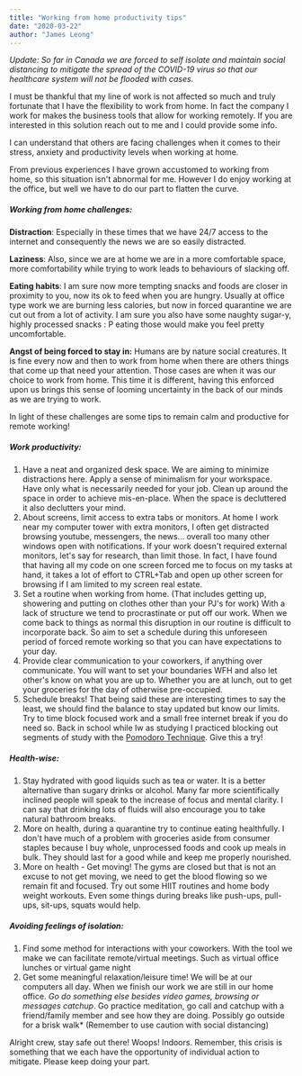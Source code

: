 ```yaml
---
title: "Working from home productivity tips"
date: "2020-03-22"
author: "James Leong"
---
```


_Update: So far in Canada we are forced to self isolate and maintain social distancing to mitigate the spread of the COVID-19 virus so that our healthcare system will not be flooded with cases._

I must be thankful that my line of work is not affected so much and truly fortunate that I have the flexibility to work from home. In fact the company I work for makes the business tools that allow for working remotely. If you are interested in this solution reach out to me and I could provide some info.

I can understand that others are facing challenges when it comes to their stress, anxiety and productivity levels when working at home.

From previous experiences I have grown accustomed to working from home, so this situation isn't abnormal for me. However I do enjoy working at the office, but well we have to do our part to flatten the curve.

##### Working from home challenges:

**Distraction**: Especially in these times that we have 24/7 access to the internet and consequently the news we are so easily distracted.  
  
**Laziness**: Also, since we are at home we are in a more comfortable space, more comfortability while trying to work leads to behaviours of slacking off.  
  
**Eating habits**: I am sure now more tempting snacks and foods are closer in proximity to you, now its ok to feed when you are hungry. Usually at office type work we are burning less calories, but now in forced quarantine we are cut out from a lot of activity. I am sure you also have some naughty sugar-y, highly processed snacks : P eating those would make you feel pretty uncomfortable.

**Angst of being forced to stay in:** Humans are by nature social creatures. It is fine every now and then to work from home when there are others things that come up that need your attention. Those cases are when it was our choice to work from home. This time it is different, having this enforced upon us brings this sense of looming uncertainty in the back of our minds as we are trying to work.

In light of these challenges are some tips to remain calm and productive for remote working!

##### Work productivity:

1. Have a neat and organized desk space. We are aiming to minimize distractions here. Apply a sense of minimalism for your workspace. Have only what is necessarily needed for your job. Clean up around the space in order to achieve mis-en-place. When the space is decluttered it also declutters your mind.
2. About screens, limit access to extra tabs or monitors. At home I work near my computer tower with extra monitors, I often get distracted browsing youtube, messengers, the news... overall too many other windows open with notifications. If your work doesn't required external monitors, let's say for research, than limit those. In fact, I have found that having all my code on one screen forced me to focus on my tasks at hand, it takes a lot of effort to CTRL+Tab and open up other screen for browsing if I am limited to my screen real estate.
3. Set a routine when working from home. (That includes getting up, showering and putting on clothes other than your PJ's for work) With a lack of structure we tend to procrastinate or put off our work. When we come back to things as normal this disruption in our routine is difficult to incorporate back. So aim to set a schedule during this unforeseen period of forced remote working so that you can have expectations to your day.
4. Provide clear communication to your coworkers, if anything over communicate. You will want to set your boundaries WFH and also let other's know on what you are up to. Whether you are at lunch, out to get your groceries for the day of otherwise pre-occupied.
5. Schedule breaks! That being said these are interesting times to say the least, we should find the balance to stay updated but know our limits. Try to time block focused work and a small free internet break if you do need so. Back in school while Iw as studying I practiced blocking out segments of study with the [Pomodoro Technique](https://lifehacker.com/productivity-101-a-primer-to-the-pomodoro-technique-1598992730). Give this a try!

##### Health-wise:

1. Stay hydrated with good liquids such as tea or water. It is a better alternative than sugary drinks or alcohol. Many far more scientifically inclined people will speak to the increase of focus and mental clarity. I can say that drinking lots of fluids will also encourage you to take natural bathroom breaks.
2. More on health, during a quarantine try to continue eating healthfully. I don't have much of a problem with groceries aside from consumer staples because I buy whole, unprocessed foods and cook up meals in bulk. They should last for a good while and keep me properly nourished.
3. More on health - Get moving! The gyms are closed but that is not an excuse to not get moving, we need to get the blood flowing so we remain fit and focused. Try out some HIIT routines and home body weight workouts. Even some things during breaks like push-ups, pull-ups, sit-ups, squats would help.

##### Avoiding feelings of isolation:

1. Find some method for interactions with your coworkers. With the tool we make we can facilitate remote/virtual meetings. Such as virtual office lunches or virtual game night
2. Get some meaningful relaxation/leisure time! We will be at our computers all day. When we finish our work we are still in our home office. _Go do something else besides video games, browsing or messages catchup_. Go practice meditation, go call and catchup with a friend/family member and see how they are doing. Possibly go outside for a brisk walk\* (Remember to use caution with social distancing)

Alright crew, stay safe out there! Woops! Indoors. Remember, this crisis is something that we each have the opportunity of individual action to mitigate. Please keep doing your part.
